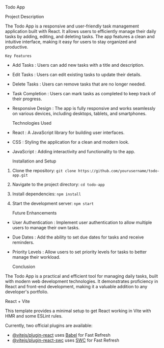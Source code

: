 Todo App

Project Description

The Todo App is a responsive and user-friendly task management application built with React. It allows users to efficiently manage their daily tasks by adding, editing, and deleting tasks. The app features a clean and intuitive interface, making it easy for users to stay organized and productive.

    Key Features

- Add Tasks : Users can add new tasks with a title and description.
- Edit Tasks : Users can edit existing tasks to update their details.
- Delete Tasks : Users can remove tasks that are no longer needed.
- Task Completion : Users can mark tasks as completed to keep track of their progress.
- Responsive Design : The app is fully responsive and works seamlessly on various devices, including desktops, tablets, and smartphones.

  Technologies Used

- React : A JavaScript library for building user interfaces.
- CSS : Styling the application for a clean and modern look.
- JavaScript : Adding interactivity and functionality to the app.

  Installation and Setup

1. Clone the repository: `git clone https://github.com/yourusername/todo-app.git`
2. Navigate to the project directory: `cd todo-app`
3. Install dependencies: `npm install`
4. Start the development server: `npm start`

   Future Enhancements

- User Authentication : Implement user authentication to allow multiple users to manage their own tasks.
- Due Dates : Add the ability to set due dates for tasks and receive reminders.
- Priority Levels : Allow users to set priority levels for tasks to better manage their workload.

  Conclusion

The Todo App is a practical and efficient tool for managing daily tasks, built with modern web development technologies. It demonstrates proficiency in React and front-end development, making it a valuable addition to any developer's portfolio.

React + Vite

This template provides a minimal setup to get React working in Vite with HMR and some ESLint rules.

Currently, two official plugins are available:

- [@vitejs/plugin-react](https://github.com/vitejs/vite-plugin-react/blob/main/packages/plugin-react/README.md) uses [Babel](https://babeljs.io/) for Fast Refresh
- [@vitejs/plugin-react-swc](https://github.com/vitejs/vite-plugin-react-swc) uses [SWC](https://swc.rs/) for Fast Refresh
